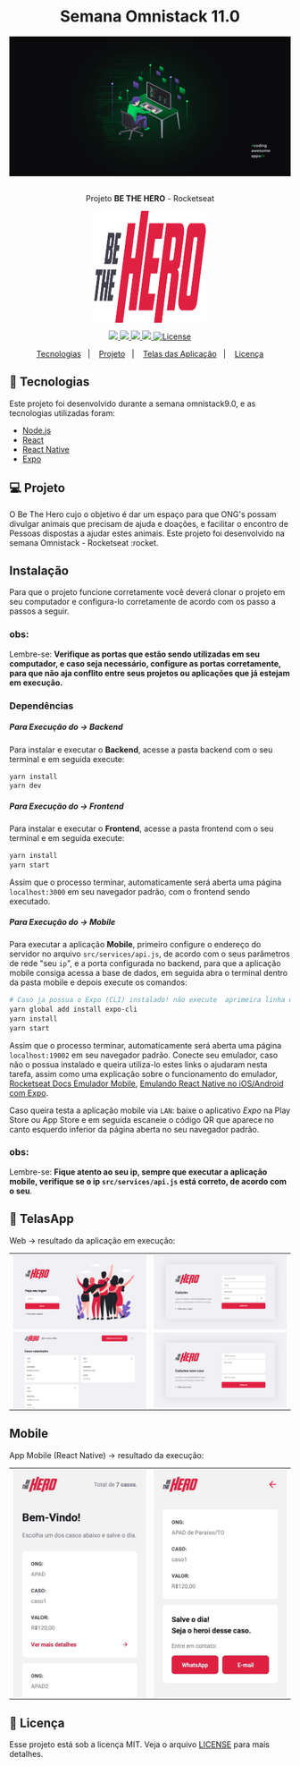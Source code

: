 <h1 align="center"> <strong> Semana Omnistack 11.0 </strong> </h1>

<div align="center">
  <img  height="250" width="550" src="./tmp/img/Wallpaper-OmniStack.jpg" align="center"></img>
</div>

<br />

<p align="center">Projeto <strong>BE THE HERO</strong> - Rocketseat</p>

<div align="center">
  <img height="200" width="200" src="./frontend/src/assets/logo.svg" align="center"></img>
</div>

<p align="center">
  <a aria-label="Versão do Node" href="https://github.com/nodejs/node/blob/master/doc/changelogs/CHANGELOG_V12.md#12.16.1">
    <img src="https://img.shields.io/badge/node.js@lts-12.16.1-informational?logo=Node.JS"></img>
  </a>

  <a aria-label="Versão do React" href="#">
    <img src="https://img.shields.io/badge/react-16.13.1-informational?logo=react"></img>
  </a>
  
  <a aria-label="Versão do Expo" href="#">
    <img src="https://img.shields.io/badge/expo-36.0.0-informational?logo=expo"></img>
  </a>
    
  <a aria-label="Rocketseat" href="#">
    <img src="https://img.shields.io/badge/OmniStack-done-green?logo=data:image/png;base64,iVBORw0KGgoAAAANSUhEUgAAABAAAAAQCAMAAAAoLQ9TAAAALVBMVEVHcExxWsF0XMJzXMJxWcFsUsD///9jRrzY0u6Xh9Gsn9n39fyMecy0qd2bjNJWBT0WAAAABHRSTlMA2Do606wF2QAAAGlJREFUGJVdj1cWwCAIBLEsRU3uf9xobDH8+GZwUYi8i6ucJwrxKE+7D0G9Q4vlYqtmCSjndr4CgCgzlyFgfKfKCVO0LrPKjmiqMxGXkJwNnXskqWG+1oSM+BSwD8f29YLNjvx/OQrn+g99oQSoNmt3PgAAAABJRU5ErkJggg=="></img>
  </a>

  <a aria-label="License" href="#">
    <img alt="License" src="https://img.shields.io/badge/license-MIT-brightgreen"></img>
  </a>
  
</p>

<p align="center">
  <a href="#rocket-tecnologias">Tecnologias</a>&nbsp;&nbsp;&nbsp;|&nbsp;&nbsp;&nbsp;
  <a href="#-projeto">Projeto</a>&nbsp;&nbsp;&nbsp;|&nbsp;&nbsp;&nbsp;
  <a href="#-TelasApp">Telas das Aplicação</a>&nbsp;&nbsp;&nbsp;|&nbsp;&nbsp;&nbsp;
  <a href="#memo-licença">Licença</a>
</p>

## :rocket: Tecnologias

Este projeto foi desenvolvido durante a semana omnistack9.0, e as tecnologias utilizadas foram:

- [Node.js](https://nodejs.org/en/)
- [React](https://reactjs.org)
- [React Native](https://facebook.github.io/react-native/)
- [Expo](https://expo.io/)

## 💻 Projeto

O Be The Hero cujo o objetivo é dar um espaço para que ONG's possam divulgar animais que precisam de ajuda e doações, e facilitar o encontro de Pessoas dispostas a ajudar estes animais. Este projeto foi desenvolvido na semana Omnistack - Rocketseat :rocket.

## Instalação
Para que o projeto funcione corretamente você deverá clonar o projeto em seu computador e configura-lo corretamente de acordo com os passo a passos a seguir.

### obs:
Lembre-se: **Verifique as portas que estão sendo utilizadas em seu computador, e caso seja necessário, configure as portas corretamente, para que não aja conflito entre seus projetos ou aplicações que já estejam em execução.**

### Dependências

##### Para Execução do -> Backend
Para instalar e executar o **Backend**, acesse a pasta backend com o seu terminal e em seguida execute:
```bash
yarn install
yarn dev
```

##### Para Execução do ->  Frontend
Para instalar e executar o **Frontend**, acesse a pasta frontend com o seu terminal e em seguida execute:
```bash
yarn install
yarn start
```
Assim que o processo terminar, automaticamente será aberta uma página `localhost:3000` em seu navegador padrão, com o frontend sendo executado. 

##### Para Execução do ->  Mobile
Para executar a aplicação **Mobile**, primeiro configure o endereço do servidor no arquivo `src/services/api.js`, de acordo com o seus parâmetros de rede "seu `ip`", e a porta configurada no backend, para que a aplicação mobile consiga acessa a base de dados, em seguida abra o terminal dentro da pasta mobile e depois execute os comandos:
```bash
# Caso ja possua o Expo (CLI) instalado! não execute  aprimeira linha de código
yarn global add install expo-cli
yarn install
yarn start
```
Assim que o processo terminar, automaticamente será aberta uma página `localhost:19002` em seu navegador padrão. Conecte seu emulador, caso não o possua instalado e queira utiliza-lo estes links o ajudaram nesta tarefa, assim como uma explicação sobre o funcionamento do emulador, [Rocketseat Docs Emulador Mobile](https://docs.rocketseat.dev/ambiente-react-native/android/emulador), [Emulando React Native no iOS/Android com Expo](https://www.youtube.com/watch?v=eSjFDWYkdxM).

Caso queira testa a aplicação mobile via `LAN`: baixe o aplicativo *Expo* na Play Store ou App Store e em seguida escaneie o código QR que aparece no canto esquerdo inferior da página aberta no seu navegador padrão.

### obs:
Lembre-se: **Fique atento ao seu ip, sempre que executar a aplicação mobile, verifique se o ip `src/services/api.js` está correto, de acordo com o seu**.

## 🔖 TelasApp
Web -> resultado da aplicação em execução:

<table>
	<tr>
    <td>
      <img src="./tmp/img/login.png" align="center"></img>
    </td>
    <td>
			<img src="./tmp/img/new-profile.png" align="center"></img>
		</td>
	</tr>
	<tr>
		<td>
			<img src="./tmp/img/profile.png" align="center"></img>
		</td>
    <td>
      <img src="./tmp/img/new-incidents.png" align="center"></img>
    </td>
	</tr>
</table>

## Mobile
App Mobile (React Native) -> resultado da execução:
<table>
  <tr>
    <td>
      <img src="./tmp/img/mobile-page1.jpeg" align="center"></img>
    </td>
    <td>
      <img src="./tmp/img/mobile-page2.jpeg" align="center"></img>
    </td>
  </tr>
</table>

## :memo: Licença

Esse projeto está sob a licença MIT. Veja o arquivo [LICENSE](LICENSE.md) para mais detalhes.

